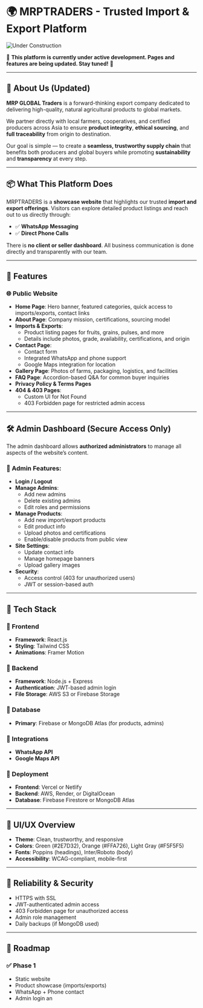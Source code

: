 # 🌍 MRPTRADERS - Trusted Import & Export Platform

![Under Construction](https://user-images.githubusercontent.com/74038190/212750672-2f3f2b50-c84f-4ed8-a60a-849ae69ff9df.gif)

🚧 **This platform is currently under active development. Pages and features are being updated. Stay tuned!** 🚧

---

## 📝 About Us (Updated)

**MRP GLOBAL Traders** is a forward-thinking export company dedicated to delivering high-quality, natural agricultural products to global markets.

We partner directly with local farmers, cooperatives, and certified producers across Asia to ensure **product integrity**, **ethical sourcing**, and **full traceability** from origin to destination.

Our goal is simple — to create a **seamless, trustworthy supply chain** that benefits both producers and global buyers while promoting **sustainability** and **transparency** at every step.

---

## 📦 What This Platform Does

MRPTRADERS is a **showcase website** that highlights our trusted **import and export offerings**. Visitors can explore detailed product listings and reach out to us directly through:

- ✅ **WhatsApp Messaging**
- ✅ **Direct Phone Calls**

There is **no client or seller dashboard**. All business communication is done directly and transparently with our team.

---

## 🚀 Features

### 🌐 Public Website

- **Home Page**: Hero banner, featured categories, quick access to imports/exports, contact links
- **About Page**: Company mission, certifications, sourcing model
- **Imports & Exports**:
  - Product listing pages for fruits, grains, pulses, and more
  - Details include photos, grade, availability, certifications, and origin
- **Contact Page**:
  - Contact form
  - Integrated WhatsApp and phone support
  - Google Maps integration for location
- **Gallery Page**: Photos of farms, packaging, logistics, and facilities
- **FAQ Page**: Accordion-based Q&A for common buyer inquiries
- **Privacy Policy & Terms Pages**
- **404 & 403 Pages**:
  - Custom UI for Not Found
  - 403 Forbidden page for restricted admin access

---

## 🛠️ Admin Dashboard (Secure Access Only)

The admin dashboard allows **authorized administrators** to manage all aspects of the website’s content.

### 🔐 Admin Features:

- **Login / Logout**
- **Manage Admins**:
  - Add new admins
  - Delete existing admins
  - Edit roles and permissions
- **Manage Products**:
  - Add new import/export products
  - Edit product info
  - Upload photos and certifications
  - Enable/disable products from public view
- **Site Settings**:
  - Update contact info
  - Manage homepage banners
  - Upload gallery images
- **Security**:
  - Access control (403 for unauthorized users)
  - JWT or session-based auth

---

## 🧱 Tech Stack

### 🔹 Frontend

- **Framework**: React.js
- **Styling**: Tailwind CSS
- **Animations**: Framer Motion

### 🔹 Backend

- **Framework**: Node.js + Express
- **Authentication**: JWT-based admin login
- **File Storage**: AWS S3 or Firebase Storage

### 🔹 Database

- **Primary**: Firebase or MongoDB Atlas (for products, admins)

### 🔹 Integrations

- **WhatsApp API**
- **Google Maps API**

### 🔹 Deployment

- **Frontend**: Vercel or Netlify
- **Backend**: AWS, Render, or DigitalOcean
- **Database**: Firebase Firestore or MongoDB Atlas

---

## 🎨 UI/UX Overview

- **Theme**: Clean, trustworthy, and responsive
- **Colors**: Green (#2E7D32), Orange (#FFA726), Light Gray (#F5F5F5)
- **Fonts**: Poppins (headings), Inter/Roboto (body)
- **Accessibility**: WCAG-compliant, mobile-first

---

## 🔐 Reliability & Security

- HTTPS with SSL
- JWT-authenticated admin access
- 403 Forbidden page for unauthorized access
- Admin role management
- Daily backups (if MongoDB used)

---

## 📅 Roadmap

### ✅ Phase 1

- Static website
- Product showcase (imports/exports)
- WhatsApp + Phone contact
- Admin login an
